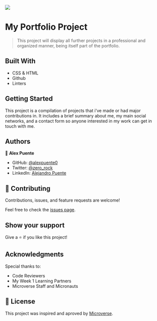 ![](https://img.shields.io/badge/Microverse-blueviolet)

# My Portfolio Project

> This project will display all further projects in a professional and organized manner, being itself part of the portfolio.

## Built With

- CSS & HTML
- Github
- Linters

## Getting Started

This project is a compilation of projects that i've made or had major contributions in. 
It includes a brief summary about me, my main social networks, and a contact form so anyone interested in my work can get in touch with me.

## Authors

👤 **Alex Puente**

- GitHub: [@alexpuente0](https://github.com/alexpuente0)
- Twitter: [@zero_rock](https://twitter.com/zero_rock)
- LinkedIn: [Alejandro Puente](https://www.linkedin.com/in/alejandro-puente-farías-154a7629/)

## 🤝 Contributing

Contributions, issues, and feature requests are welcome!

Feel free to check the [issues page](https://github.com/alexpuente0/CR_contact_form/issues).

## Show your support

Give a ⭐️ if you like this project!

## Acknowledgments

Special thanks to:

- Code Reviewers
- My Week 1 Learning Partners
- Microverse Staff and Micronauts

## 📝 License

This project was inspired and aproved by [Microverse](https://www.microverse.org).